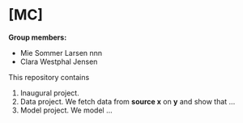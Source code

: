 # \[MC\]

**Group members:**
- Mie Sommer Larsen nnn
- Clara Westphal Jensen

This repository contains  
1. Inaugural project. 
2. Data project. We fetch data from **source x** on **y** and show that ...
3. Model project. We model ...
